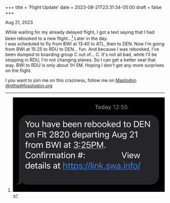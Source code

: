 +++
title = 'Flight Update'
date = 2023-08-21T23:31:34-05:00
draft = false
+++

Aug 21, 2023

While waiting for my already delayed flight, I got a text saying that I had been rebooked to a new flight...[^1] Later in the day. <br>
I was scheduled to fly from BWI at 13:40 to ATL, then to DEN. Now I'm going from BWI at 15:25 to RDU to DEN... fun. And because I was rebooked, I've been dumped to boarding group C out of... C. It's not all bad, while I'll be stopping in RDU, I'm not changing planes. So I can get a better seat that way. BWI to RDU is only about 1H 5M. Hoping I don't get any more surprises on the flight.

I you want to join me on this craziness, follow me on [Mastodon @nthp@fosstodon.org](https://fosstodon.org/@nthp)

[^1]: ![](/flight-update/fig1.png)